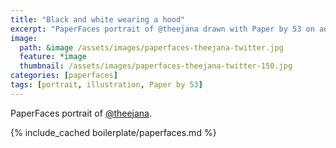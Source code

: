 ```yaml
---
title: "Black and white wearing a hood"
excerpt: "PaperFaces portrait of @theejana drawn with Paper by 53 on an iPad."
image: 
  path: &image /assets/images/paperfaces-theejana-twitter.jpg 
  feature: *image
  thumbnail: /assets/images/paperfaces-theejana-twitter-150.jpg
categories: [paperfaces]
tags: [portrait, illustration, Paper by 53]
---
```


PaperFaces portrait of [@theejana](https://twitter.com/theejana).

{% include_cached boilerplate/paperfaces.md %}
